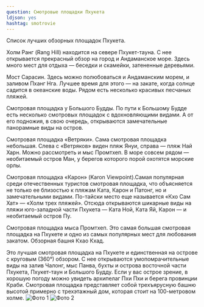 ```yaml
---
question: Смотровые площадки Пхукетa
ldjson: yes
hashtag: smotrovie
---
```

Список лучших обзорных площадок Пхукета.

Холм Ранг (Rang Hill) находится на севере Пхукет-тауна. С нее открывается прекрасный обзор на город и Андаманское море. Здесь много мест для отдыха ― беседки и скамейки, затененные деревьями.

Мост Сарасин. Здесь можно полюбоваться и Андаманским морем, и заливом Пханг Нга. Лучшее время для этого — на закате, когда солнце садится в океанские воды. Рядом есть несколько красивых песчаных пляжей.

Смотровая площадка у Большого Будды. По пути к Большому Будде есть несколько смотровых площадок с вдохновляющими видами. А от его подножия, в свою очередь, открываются замечательные панорамные виды на остров.

Смотровая площадка «Ветряки». Сама смотровая площадка небольшая. Слева с «Ветряков» виден пляж Януи, справа — пляж Най Харн. Можно рассмотреть и мыс Промтхеп. В море совсем рядом ― необитаемый остров Ман, у берегов которого порой охотятся морские орлы.

Смотровая площадка «Карон» (Karon Viewpoint).Самая популярная среди отечественных туристов смотровая площадка, что объясняется не только ее близостью к пляжам Ката, Карон и Патонг, но и замечательными видами. По-тайски место еще называется «Кхо Сам Хат» ― «Холм трех пляжей». Отсюда открываются шикарные виды на пляжи юго-западной части Пхукета — Ката Ной, Ката Яй, Карон ― и необитаемый остров Пу.

Смотровая площадка мыса Промтхеп. Это самая большая смотровая площадка на Пхукете и одно из самых популярных мест для любования закатом.
Обзорная башня Кхао Кхад.

Это лучшая смотровая площадка на Пхукете и единственная на острове с круговым (360°) обзором. С нее открываются умопомрачительные виды на залив Чалонг, мыс Панва, бухты и острова восточной части Пхукета, Пхукет-таун и Большого Будду. Если у вас острое зрение, в хорошую погоду можно увидеть архипелаг Пхи Пхи и берега провинции Краби. Смотровая площадка представляет собой трехъярусную башню высотой примерно с трехэтажный дом, которая стоит на 100-метровом холме.
![Фото 1](https://phuketfaq.ru/assets/images/smotrovye2.jpg)
![Фото 2](https://phuketfaq.ru/assets/images/smotrovye1.jpg)
